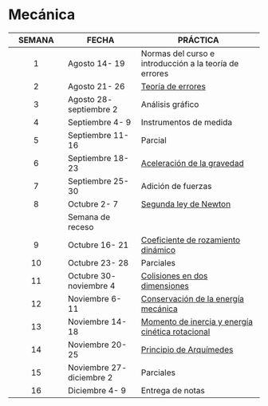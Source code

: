 # Mecánica



<table><thead><tr><th width="122.11200000000001" align="center">SEMANA</th><th width="179">FECHA</th><th width="366">PRÁCTICA</th></tr></thead><tbody><tr><td align="center">1</td><td>Agosto 14- 19</td><td>Normas del curso e introducción a la teoría de errores</td></tr><tr><td align="center">2</td><td>Agosto 21- 26</td><td><a href="https://lalgfisica.readthedocs.io/es/latest/Mechanics/005_Errors.html">Teoría de errores</a></td></tr><tr><td align="center">3</td><td>Agosto 28- septiembre 2</td><td>Análisis gráfico</td></tr><tr><td align="center">4</td><td>Septiembre 4- 9</td><td>Instrumentos de medida</td></tr><tr><td align="center">5</td><td>Septiembre 11- 16</td><td>Parcial</td></tr><tr><td align="center">6</td><td>Septiembre 18- 23</td><td><a href="https://lalgfisica.readthedocs.io/es/latest/Mechanics/010_Gravity.html">Aceleración de la gravedad</a></td></tr><tr><td align="center">7</td><td>Septiembre 25- 30</td><td>Adición de fuerzas</td></tr><tr><td align="center">8</td><td>Octubre 2- 7</td><td><a href="https://lalgfisica.readthedocs.io/es/latest/Mechanics/075_NewtonC.html">Segunda ley de Newton</a></td></tr><tr><td align="center"> </td><td>Semana de receso</td><td> </td></tr><tr><td align="center">9</td><td>Octubre 16- 21</td><td> <a href="https://lalgfisica.readthedocs.io/es/latest/Mechanics/090_Coeficiente_Rozamiento_Cinematico.html">Coeficiente de rozamiento dinámico</a></td></tr><tr><td align="center">10</td><td>Octubre 23- 28</td><td>Parciales</td></tr><tr><td align="center">11</td><td>Octubre 30- noviembre 4</td><td><a href="https://lalgfisica.readthedocs.io/es/latest/Mechanics/066_Choques_2D.html">Colisiones en dos dimensiones</a></td></tr><tr><td align="center">12</td><td>Noviembre 6- 11</td><td><a href="https://lalgfisica.readthedocs.io/es/latest/Mechanics/115_Energy_Conservation.html">Conservación de la energía mecánica</a></td></tr><tr><td align="center">13</td><td>Noviembre 14- 18</td><td><a href="https://lalgfisica.readthedocs.io/es/latest/Mechanics/140_Rotational_Energy.html">Momento de inercia y energía cinética rotacional</a></td></tr><tr><td align="center">14</td><td>Noviembre 20- 25</td><td><a href="https://lalgfisica.readthedocs.io/es/latest/Mechanics/150_Arquimedes.html">Principio de Arquímedes</a></td></tr><tr><td align="center">15</td><td>Noviembre 27- diciembre 2</td><td>Parciales</td></tr><tr><td align="center">16</td><td>Diciembre 4- 9</td><td>Entrega de notas</td></tr></tbody></table>
